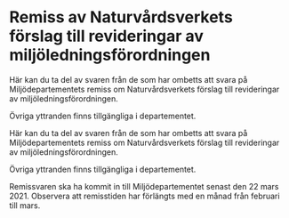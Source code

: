 # Remiss av Naturvårdsverkets förslag till revideringar av miljöledningsförordningen

Här kan du ta del av svaren från de som har ombetts att svara på Miljödepartementets remiss om Naturvårdsverkets förslag till revideringar av miljöledningsförordningen.

Övriga yttranden finns tillgängliga i departementet.

Här kan du ta del av svaren från de som har ombetts att svara på Miljödepartementets remiss om Naturvårdsverkets förslag till revideringar av miljöledningsförordningen.

Övriga yttranden finns tillgängliga i departementet.

Remissvaren ska ha kommit in till Miljödepartementet senast den 22
mars 2021. Observera att remisstiden har förlängts med en månad från februari till mars.
